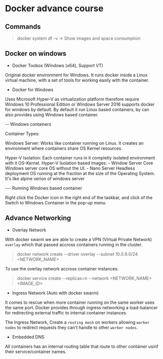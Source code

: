 # Docker advance course

## Commands

> docker system df -v -> Show images and space consumption

## Docker on windows

- Docker Toobox (Windows (x64), Support VT)

Original docker environment for Windows. It runs docker inside a Linux virtual machine, with a set of tools for working easily with the container.

- Docker for Windows

Uses Microsoft Hyper-V as virtualization platform therefore require Windows 10 Professional Edition or Windows Server 2016 supports docker for windows by default.
By default it run Linux based containers, by can also provides using Windows based container.

-- Windows containers

Container Types:

Windows Server: Works like container running on Linux. It creates an environment where containers share OS Kernel resources.

Hyper-V Isolation: Each container runs in it completly isolated environment with it OS-Kernel.
    Hyper-V Isolation based images:
        - Window Server Core
            Windows server core OS without the UI.
        -  Nano Server
            Headless deployment OS running at the fraction at the size of the Operating System. It's like alpine verion of windows server

--- Running Windows based container

Right click the Docker icon in the right end of the taskbar, and click of the Switch to Windows Container in the pop-up menu.

## Advance Networking

- Overlay Network

With docker swarm we are able to create a VPN (Virtual Private Network) `overlay` which that passed accross containers running in the cluster.

> docker network create --driver overlay --subnet 10.0.9.0/24 <NETWORK_NAME>

To use the overlay network accross container instances:

> docker service create --replicas=n --network <NETWORK_NAME> <IMAGE_ID>

- Ingress Network (Auto with docker swarm)

It comes to rescue when more container running on the same worker uses the same port. Docker provides through ingress networking a load-balancer for redirecting external traffic to internal container instances.

The Ingress Network, Create a `routing mesh` on workers allowing `worker nodes` to redirect requests they can't handle to other `worker nodes`.

- Embedded DNS

All containers has an internal routing table that route to other container usinf their service/container names.
